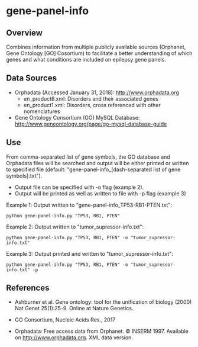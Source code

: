 # gene-panel-info
## Overview
Combines information from multiple publicly available sources (Orphanet, Gene Ontology [GO] Cosortium) to facilitate a better understanding of which genes and what conditions are included on epilepsy gene panels.

## Data Sources
* Orphadata (Accessed January 31, 2018): http://www.orphadata.org
  * en_product6.xml: Disorders and their associated genes
  * en_product1.xml: Disorders, cross referenced with other nomenclatures
* Gene Ontology Consortium (GO) MySQL Database: http://www.geneontology.org/page/go-mysql-database-guide
 

## Use
From comma-separated list of gene symbols, the GO database and Orphadata files will be searched and output will be either printed or written to specified file (default: "gene-panel-info_[dash-separated list of gene symbols].txt").
* Output file can be specified with -o flag (example 2).
* Output will be printed as well as written to file with -p flag (example 3)

Example 1: Output written to "gene-panel-info_TP53-RB1-PTEN.txt":

`python gene-panel-info.py "TP53, RB1, PTEN"`

Example 2: Output written to "tumor_supressor-info.txt":

`python gene-panel-info.py "TP53, RB1, PTEN" -o "tumor_supressor-info.txt"`

Example 3: Output printed and written to "tumor_supressor-info.txt":

`python gene-panel-info.py "TP53, RB1, PTEN" -o "tumor_supressor-info.txt" -p`


## References
* Ashburner et al. Gene ontology: tool for the unification of biology (2000) Nat Genet 25(1):25-9. Online at Nature Genetics.

* GO Consortium, Nucleic Acids Res., 2017

* Orphadata: Free access data from Orphanet. © INSERM 1997. Available on http://www.orphadata.org. XML data version.
